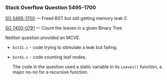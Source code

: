 ### Stack Overflow Question 5495-1700

[SO 5495-1700](https://stackoverflow.com/q/54951700) &mdash;
Freed BST but still getting memory leak C

[SO 7400-0791](https://stackoverflow.com/q/74000791) &mdash;
Count the leaves in a given Binary Tree

Neither question provided an MCVE.

* `bst31.c` - code trying to stimulate a leak but failing. 

* `bst41.c` - code counting leaf nodes.

  The code in the question used a static variable in its `Leaves()`
  function, a major no-no for a recursive function.

